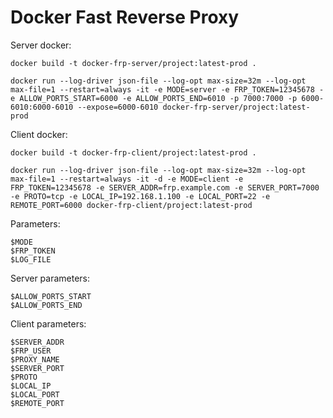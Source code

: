 # Docker Fast Reverse Proxy

Server docker:
```
docker build -t docker-frp-server/project:latest-prod .

docker run --log-driver json-file --log-opt max-size=32m --log-opt max-file=1 --restart=always -it -e MODE=server -e FRP_TOKEN=12345678 -e ALLOW_PORTS_START=6000 -e ALLOW_PORTS_END=6010 -p 7000:7000 -p 6000-6010:6000-6010 --expose=6000-6010 docker-frp-server/project:latest-prod
```

Client docker:
```
docker build -t docker-frp-client/project:latest-prod .

docker run --log-driver json-file --log-opt max-size=32m --log-opt max-file=1 --restart=always -it -d -e MODE=client -e FRP_TOKEN=12345678 -e SERVER_ADDR=frp.example.com -e SERVER_PORT=7000 -e PROTO=tcp -e LOCAL_IP=192.168.1.100 -e LOCAL_PORT=22 -e REMOTE_PORT=6000 docker-frp-client/project:latest-prod
```

Parameters:
```
$MODE
$FRP_TOKEN
$LOG_FILE
```

Server parameters:
```
$ALLOW_PORTS_START
$ALLOW_PORTS_END
```

Client parameters:
```
$SERVER_ADDR
$FRP_USER
$PROXY_NAME
$SERVER_PORT
$PROTO
$LOCAL_IP
$LOCAL_PORT
$REMOTE_PORT
```